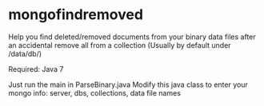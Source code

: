 mongofindremoved
================

Help you find deleted/removed documents from your binary data files after an accidental remove all from a collection
(Usually by default under /data/db/)

Required:
Java 7

Just run the main in ParseBinary.java
Modify this java class to enter your mongo info: server, dbs, collections, data file names
